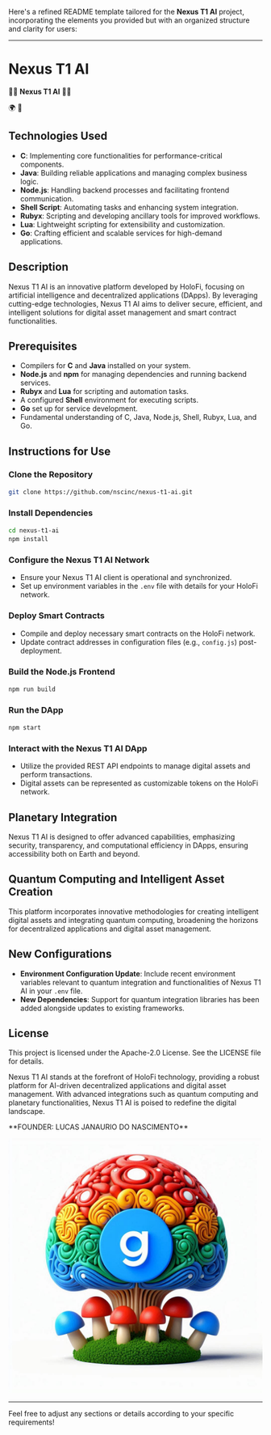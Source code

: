 Here's a refined README template tailored for the **Nexus T1 AI** project, incorporating the elements you provided but with an organized structure and clarity for users:

---

# Nexus T1 AI

🍄🤖 **Nexus T1 AI** 🤖🍄

🌍 🌱 

## Technologies Used
- **C**: Implementing core functionalities for performance-critical components.
- **Java**: Building reliable applications and managing complex business logic.
- **Node.js**: Handling backend processes and facilitating frontend communication.
- **Shell Script**: Automating tasks and enhancing system integration.
- **Rubyx**: Scripting and developing ancillary tools for improved workflows.
- **Lua**: Lightweight scripting for extensibility and customization.
- **Go**: Crafting efficient and scalable services for high-demand applications.

## Description
Nexus T1 AI is an innovative platform developed by HoloFi, focusing on artificial intelligence and decentralized applications (DApps). By leveraging cutting-edge technologies, Nexus T1 AI aims to deliver secure, efficient, and intelligent solutions for digital asset management and smart contract functionalities.

## Prerequisites
- Compilers for **C** and **Java** installed on your system.
- **Node.js** and **npm** for managing dependencies and running backend services.
- **Rubyx** and **Lua** for scripting and automation tasks.
- A configured **Shell** environment for executing scripts.
- **Go** set up for service development.
- Fundamental understanding of C, Java, Node.js, Shell, Rubyx, Lua, and Go.

## Instructions for Use

### Clone the Repository
```bash
git clone https://github.com/nscinc/nexus-t1-ai.git
```

### Install Dependencies
```bash
cd nexus-t1-ai
npm install
```

### Configure the Nexus T1 AI Network
- Ensure your Nexus T1 AI client is operational and synchronized.
- Set up environment variables in the `.env` file with details for your HoloFi network.

### Deploy Smart Contracts
- Compile and deploy necessary smart contracts on the HoloFi network.
- Update contract addresses in configuration files (e.g., `config.js`) post-deployment.

### Build the Node.js Frontend
```bash
npm run build
```

### Run the DApp
```bash
npm start
```

### Interact with the Nexus T1 AI DApp
- Utilize the provided REST API endpoints to manage digital assets and perform transactions.
- Digital assets can be represented as customizable tokens on the HoloFi network.

## Planetary Integration
Nexus T1 AI is designed to offer advanced capabilities, emphasizing security, transparency, and computational efficiency in DApps, ensuring accessibility both on Earth and beyond.

## Quantum Computing and Intelligent Asset Creation
This platform incorporates innovative methodologies for creating intelligent digital assets and integrating quantum computing, broadening the horizons for decentralized applications and digital asset management.

## New Configurations
- **Environment Configuration Update**: Include recent environment variables relevant to quantum integration and functionalities of Nexus T1 AI in your `.env` file.
- **New Dependencies**: Support for quantum integration libraries has been added alongside updates to existing frameworks.

## License
This project is licensed under the Apache-2.0 License. See the LICENSE file for details.

Nexus T1 AI stands at the forefront of HoloFi technology, providing a robust platform for AI-driven decentralized applications and digital asset management. With advanced integrations such as quantum computing and planetary functionalities, Nexus T1 AI is poised to redefine the digital landscape.

<p>**FOUNDER: LUCAS JANAURIO DO NASCIMENTO**</p>

![Holo Ether Logo](A.JPEG)

---

Feel free to adjust any sections or details according to your specific requirements!
